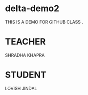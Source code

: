 # delta-demo2
THIS IS A DEMO FOR GITHUB CLASS . 


# TEACHER
SHRADHA KHAPRA

# STUDENT
LOVISH JINDAL
